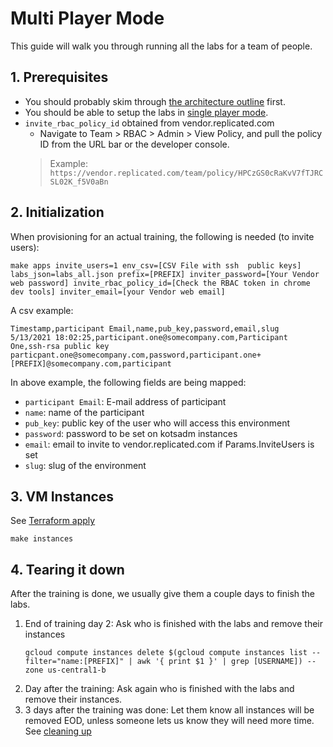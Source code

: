 Multi Player Mode
======================


This guide will walk you through running all the labs for a team of people.

## 1. Prerequisites


+ You should probably skim through [the architecture outline](./01-architecture.md) first.
+ You should be able to setup the labs in [single player mode](./02-single-player.md).
+ `invite_rbac_policy_id` obtained from vendor.replicated.com
  + Navigate to Team > RBAC > Admin > View Policy, and pull the policy ID from the URL bar or the developer console.
  > Example: `https://vendor.replicated.com/team/policy/HPCzGS0cRaKvV7fTJRCSL02K_f5V0aBn`

## 2. Initialization

When provisioning for an actual training, the following is needed (to invite users):

```(shell)
make apps invite_users=1 env_csv=[CSV File with ssh  public keys] labs_json=labs_all.json prefix=[PREFIX] inviter_password=[Your Vendor web password] invite_rbac_policy_id=[Check the RBAC token in chrome dev tools] inviter_email=[your Vendor web email]
```

A csv example:
```csv
Timestamp,participant Email,name,pub_key,password,email,slug
5/13/2021 18:02:25,participant.one@somecompany.com,Participant One,ssh-rsa public key particpant.one@somecompany.com,password,participant.one+[PREFIX]@somecompany.com,participant
```

In above example, the following fields are being mapped:
+ `participant Email`: E-mail address of participant
+ `name`: name of the participant
+ `pub_key`: public key of the user who will access this environment
+ `password`: password to be set on kotsadm instances
+ `email`: email to invite to vendor.replicated.com if Params.InviteUsers is set
+ `slug`: slug of the environment




## 3. VM Instances

See [Terraform apply](./02-single-player.md#6-terraform-apply)
```shell
make instances
```

## 4. Tearing it down

After the training is done, we usually give them a couple days to finish the labs.
1. End of training day 2: Ask who is finished with the labs and remove their instances
    ```shell
    gcloud compute instances delete $(gcloud compute instances list --filter="name:[PREFIX]" | awk '{ print $1 }' | grep [USERNAME]) --zone us-central1-b
    ```
1. Day after the training: Ask again who is finished with the labs and remove their instances.
1. 3 days after the training was done: Let them know all instances will be removed EOD, unless someone lets us know they will need more time. See [cleaning up](./02-single-player.md#10-cleaning-up) 
